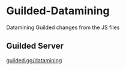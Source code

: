 # Guilded-Datamining
Datamining Guilded changes from the JS files

## Guilded Server
[guilded.gg/datamining](https://www.guilded.gg/datamining)
